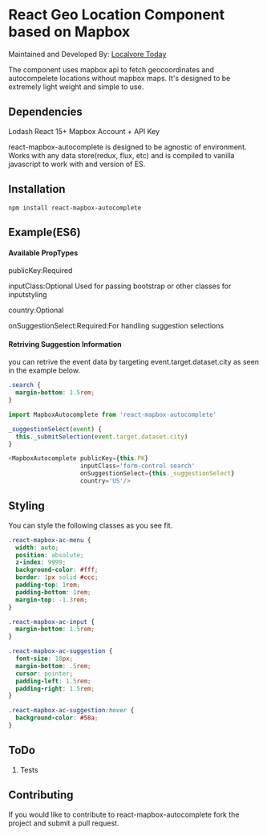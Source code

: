 # React Geo Location Component based on Mapbox

Maintained and Developed By: [Localvore Today](http://www.localvoretoday.com)

The component uses mapbox api to fetch geocoordinates and autocompelete
locations without mapbox maps. It's designed to be extremely light weight and
simple to use.

## Dependencies
Lodash
React 15+
Mapbox Account + API Key

react-mapbox-autocomplete is designed to be agnostic of environment. Works with
any data store(redux, flux, etc) and is compiled to vanilla javascript to work
with and version of ES.

## Installation

```npm install react-mapbox-autocomplete```


## Example(ES6)

#### Available PropTypes

publicKey:Required

inputClass:Optional
Used for passing bootstrap or other classes for inputstyling

country:Optional

onSuggestionSelect:Required:For handling suggestion selections

#### Retriving Suggestion Information
you can retrive the event data by targeting event.target.dataset.city as seen in
the example below.

```css
.search {
  margin-bottom: 1.5rem;
}
```

```javascript
import MapboxAutocomplete from 'react-mapbox-autocomplete'

_suggestionSelect(event) {
  this._submitSelection(event.target.dataset.city)
}

<MapboxAutocomplete publicKey={this.PK} 
                    inputClass='form-control search'
                    onSuggestionSelect={this._suggestionSelect}
                    country='US'/>
```

## Styling
You can style the following classes as you see fit.

```css
.react-mapbox-ac-menu {
  width: auto;
  position: absolute;
  z-index: 9999;
  background-color: #fff;
  border: 1px solid #ccc;
  padding-top: 1rem;
  padding-bottom: 1rem;
  margin-top: -1.3rem;
}

.react-mapbox-ac-input {
  margin-bottom: 1.5rem;
}

.react-mapbox-ac-suggestion {
  font-size: 18px;
  margin-bottom: .5rem;
  cursor: pointer;
  padding-left: 1.5rem;
  padding-right: 1.5rem;
}

.react-mapbox-ac-suggestion:hover {
  background-color: #58a;
}
```

## ToDo
1. Tests

## Contributing 
If you would like to contribute to react-mapbox-autocomplete fork the project
and submit a pull request.


